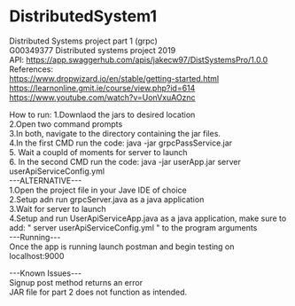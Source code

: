 # DistributedSystem1
Distributed Systems project part 1 (grpc)  
G00349377 Distributed systems project 2019  
API: https://app.swaggerhub.com/apis/jakecw97/DistSystemsPro/1.0.0  
References:  
https://www.dropwizard.io/en/stable/getting-started.html  
https://learnonline.gmit.ie/course/view.php?id=614  
https://www.youtube.com/watch?v=UonVxuAOznc  

How to run:
1.Downlaod the jars to desired location  
2.Open two command prompts  
3.In both, navigate to the directory containing the jar files.  
4.In the first CMD run the code: java -jar grpcPassService.jar  
5. Wait a coupld of moments for server to launch  
6. In the second CMD run the code: java -jar userApp.jar server userApiServiceConfig.yml  
---ALTERNATIVE---  
1.Open the project file in your Jave IDE of choice  
2.Setup adn run grpcServer.java as a java application  
3.Wait for server to launch  
4.Setup and run UserApiServiceApp.java as a java application, make sure to add: " server userApiServiceConfig.yml " to the program arguments  
---Running---  
Once the app is running launch postman and begin testing on localhost:9000  

---Known Issues---  
Signup post method returns an error  
JAR file for part 2 does not function as intended.  
